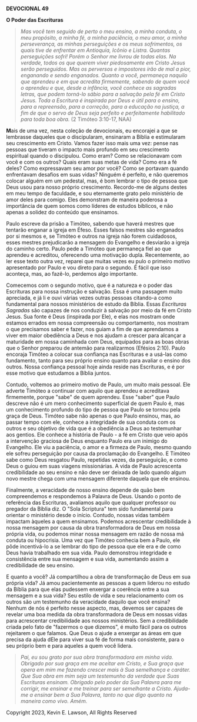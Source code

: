 **DEVOCIONAL 49**

**O Poder das Escrituras**

> *Mas você tem seguido de perto o meu ensino, a minha conduta, o meu
> propósito, a minha fé, a minha paciência, o meu amor, a minha
> perseverança, as minhas perseguições e os meus sofrimentos, os quais
> tive de enfrentar em Antioquia, Icônio e Listra. Quantas perseguições
> sofri! Porém o Senhor me livrou de todas elas. Na verdade, todos os
> que querem viver piedosamente em Cristo Jesus serão perseguidos. Mas
> os perversos e impostores irão de mal a pior, enganando e sendo
> enganados. Quanto a você, permaneça naquilo que aprendeu e em que
> acredita firmemente, sabendo de quem você o aprendeu e que, desde a
> infância, você conhece as sagradas letras, que podem torná-lo sábio
> para a salvação pela fé em Cristo Jesus. Toda a Escritura é inspirada
> por Deus e útil para o ensino, para a repreensão, para a correção,
> para a educação na justiça, a fim de que o servo de Deus seja perfeito
> e perfeitamente habilitado para toda boa obra.* (2 Timóteo 3:10-17,
> NAA)

**M**ais de uma vez, nesta coleção de devocionais, eu encorajei a que se
lembrasse daqueles que o discipularam, ensinaram a Bíblia e estimularam
seu crescimento em Cristo. Vamos fazer isso mais uma vez: pense nas
pessoas que tiveram o impacto mais profundo em seu crescimento
espiritual quando o discipulou. Como eram? Como se relacionavam com você
e com os outros? Quais eram suas metas de vida? Como era a fé deles?
Como expressavam seu amor por você? Como se portavam quando enfrentavam
desafios em suas vidas? Ninguém é perfeito, e não queremos colocar
alguém em um pedestal, mas, é bom lembrar o tipo de pessoa que Deus usou
para nosso próprio crescimento. Recordo-me de alguns destes em meu tempo
de faculdade, e sou eternamente grato pelo ministério de amor deles para
comigo. Eles demonstram de maneira poderosa a importância de quem somos
como líderes de estudos bíblicos, e não apenas a solidez do conteúdo que
ensinamos.

Paulo escreve da prisão a Timóteo, sabendo que haverá mestres que
tentarão enganar a igreja em Éfeso. Esses falsos mestres são enganados
por si mesmos e, se Timóteo e outros na igreja não forem cuidadosos,
esses mestres prejudicarão a mensagem do Evangelho e desviarão a igreja
do caminho certo. Paulo pede a Timóteo que permaneça fiel ao que
aprendeu e acreditou, oferecendo uma motivação dupla. Recentemente, ao
ler esse texto outra vez, reparei que muitas vezes eu pulo o primeiro
motivo apresentado por Paulo e vou direto para o segundo. É fácil que
isso aconteça, mas, ao fazê-lo, perdemos algo importante.

Comecemos com o segundo motivo, que é a natureza e o poder das
Escrituras para nossa instrução e salvação. Essa é uma passagem muito
apreciada, e já li e ouvi várias vezes outras pessoas citando-a como
fundamental para nossos ministérios de estudo da Bíblia. Essas
*Escrituras Sagradas* são capazes de nos conduzir à salvação por meio da
fé em Cristo Jesus. Sua fonte é Deus (inspirada por Ele), e elas nos
mostram onde estamos errados em nossa compreensão ou comportamento, nos
mostram o que precisamos saber e fazer, nos guiam a fim de que
aprendamos a viver em maior obediência a Deus e nos ajudam a crescer
para alcançar a maturidade em nossa caminhada com Deus, equipados para
as boas obras que o Senhor preparou de antemão para realizarmos (Efésios
2:10). Paulo encoraja Timóteo a colocar sua confiança nas Escrituras e a
usá-las como fundamento, tanto para seu próprio ensino quanto para
avaliar o ensino dos outros. Nossa confiança pessoal hoje ainda reside
nas Escrituras, e é por esse motivo que estudamos a Bíblia juntos.

Contudo, voltemos ao primeiro motivo de Paulo, um muito mais pessoal.
Ele adverte Timóteo a continuar com aquilo que aprendeu e acreditava
firmemente, porque "sabe" de quem aprendeu. Esse "saber" que Paulo
descreve não é um mero conhecimento superficial de quem Paulo é, mas um
conhecimento profundo do tipo de pessoa que Paulo se tornou pela graça
de Deus. Timóteo sabe não apenas o que Paulo ensinou, mas, ao passar
tempo com ele, conhece a integridade de sua conduta com os outros e seu
objetivo de vida que é a obediência a Deus ao testemunhar aos gentios.
Ele conhece a história de Paulo - a fé em Cristo que veio após a
intervenção graciosa de Deus enquanto Paulo era um inimigo do Evangelho.
Ele viu a paciência, o amor e a firmeza de Paulo, mesmo quando ele
sofreu perseguição por causa da proclamação do Evangelho. E Timóteo sabe
como Deus resgatou Paulo, repetidas vezes, da perseguição, e como Deus o
guiou em suas viagens missionárias. A vida de Paulo acrescenta
credibilidade ao seu ensino e não deve ser deixada de lado quando algum
novo mestre chega com uma mensagem diferente daquela que ele ensinou.

Finalmente, a veracidade de nosso ensino depende de quão bem
compreendemos e respondemos à Palavra de Deus. Usando o ponto de
referência das Escrituras, avaliamos aquilo que qualquer professor ou
pregador da Bíblia diz. O "Sola Scriptura" tem sido fundamental para
orientar o ministério desde o início. Contudo, nossas vidas também
impactam àqueles a quem ensinamos. Podemos acrescentar credibilidade à
nossa mensagem por causa da obra transformadora de Deus em nossa própria
vida, ou podemos minar nossa mensagem em razão de nossa má conduta ou
hipocrisia. Uma vez que Timóteo conhecia bem a Paulo, ele pôde
incentivá-lo a se lembrar do tipo de pessoa que ele era e de como Deus
havia trabalhado em sua vida. Paulo demonstrou integridade e
consistência entre sua mensagem e sua vida, aumentando assim a
credibilidade de seu ensino.

E quanto a você? Já compartilhou a obra de transformação de Deus em sua
própria vida? Já amou pacientemente as pessoas a quem liderou no estudo
da Bíblia para que elas pudessem enxergar a coerência entre a sua
mensagem e a sua vida? Seu estilo de vida e seu relacionamento com os
outros são um testemunho da veracidade daquilo que você ensina? Nenhum
de nós é perfeito nesse aspecto, mas, devemos ser capazes de revelar uma
boa medida da obra transformadora de Deus em nossas vidas para
acrescentar credibilidade aos nossos ministérios. Sem a credibilidade
criada pelo fato de "fazermos o que dizemos", é muito fácil para os
outros rejeitarem o que falamos. Que Deus o ajude a enxergar as áreas em
que precisa da ajuda dEle para viver sua fé de forma mais consistente,
para o seu próprio bem e para aqueles a quem você lidera.

> *Pai, eu sou grato por sua obra transformadora em minha vida. Obrigado
> por sua graça em me aceitar em Cristo, e Sua graça que opera em mim me
> fazendo crescer mais à Sua semelhança e caráter. Que Sua obra em mim
> seja um testemunho da verdade que Suas Escrituras ensinam. Obrigado
> pelo poder da Sua Palavra para me corrigir, me ensinar e me treinar
> para ser semelhante a Cristo. Ajuda-me a ensinar bem a Sua Palavra,
> tanto no que digo quanto na maneira como vivo. Amém.*

Copyright 2023, Kevin E. Lawson, All Rights Reserved
